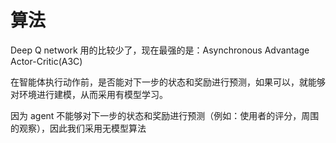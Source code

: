 # 算法

Deep Q network 用的比较少了，现在最强的是：Asynchronous Advantage Actor-Critic(A3C)

在智能体执行动作前，是否能对下一步的状态和奖励进行预测，如果可以，就能够对环境进行建模，从而采用有模型学习。

因为 agent 不能够对下一步的状态和奖励进行预测（例如：使用者的评分，周围的观察），因此我们采用无模型算法

